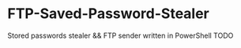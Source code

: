 # FTP-Saved-Password-Stealer
Stored passwords stealer &amp;&amp; FTP sender written in PowerShell
TODO
